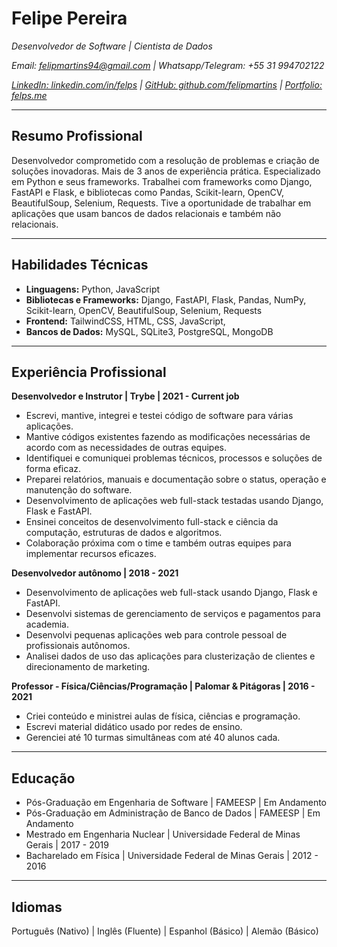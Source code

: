 # Felipe Pereira

*Desenvolvedor de Software | Cientista de Dados*

*Email: felipmartins94@gmail.com | Whatsapp/Telegram: +55 31 994702122*

*[LinkedIn: linkedin.com/in/felps](https://www.linkedin.com/in/felps) | [GitHub: github.com/felipmartins](https://github.com/felipmartins) | [Portfolio: felps.me](https://felps.me)*   

---

## Resumo Profissional
Desenvolvedor comprometido com a resolução de problemas e criação de soluções inovadoras. Mais de 3 anos de experiência prática. Especializado em Python e seus frameworks. Trabalhei com frameworks como Django, FastAPI e Flask, e bibliotecas como Pandas, Scikit-learn, OpenCV, BeautifulSoup, Selenium, Requests. Tive a oportunidade de trabalhar em aplicações que usam bancos de dados relacionais e também não relacionais.

---

## Habilidades Técnicas

- **Linguagens:** Python, JavaScript
- **Bibliotecas e Frameworks:** Django, FastAPI, Flask, Pandas, NumPy, Scikit-learn, OpenCV, BeautifulSoup, Selenium, Requests
- **Frontend:** TailwindCSS, HTML, CSS, JavaScript, 
- **Bancos de Dados:** MySQL, SQLite3, PostgreSQL, MongoDB

---

## Experiência Profissional

**Desenvolvedor e Instrutor | Trybe | 2021 - Current job**
- Escrevi, mantive, integrei e testei código de software para várias aplicações.
- Mantive códigos existentes fazendo as modificações necessárias de acordo com as necessidades de outras equipes.
- Identifiquei e comuniquei problemas técnicos, processos e soluções de forma eficaz.
- Preparei relatórios, manuais e documentação sobre o status, operação e manutenção do software.
- Desenvolvimento de aplicações web full-stack testadas usando Django, Flask e FastAPI.
- Ensinei conceitos de desenvolvimento full-stack e ciência da computação, estruturas de dados e algoritmos.
- Colaboração próxima com o time e também outras equipes para implementar recursos eficazes.


**Desenvolvedor autônomo | 2018 - 2021**
- Desenvolvimento de aplicações web full-stack usando Django, Flask e FastAPI.
- Desenvolvi sistemas de gerenciamento de serviços e pagamentos para academia.
- Desenvolvi pequenas aplicações web para controle pessoal de profissionais autônomos.
- Analisei dados de uso das aplicações para clusterização de clientes e direcionamento de marketing.


**Professor - Física/Ciências/Programação | Palomar & Pitágoras | 2016 - 2021**
- Criei conteúdo e ministrei aulas de física, ciências e programação.
- Escrevi material didático usado por redes de ensino.
- Gerenciei até 10 turmas simultâneas com até 40 alunos cada.

---

## Educação
- Pós-Graduação em Engenharia de Software | FAMEESP | Em Andamento
- Pós-Graduação em Administração de Banco de Dados | FAMEESP | Em Andamento
- Mestrado em Engenharia Nuclear | Universidade Federal de Minas Gerais | 2017 - 2019
- Bacharelado em Física | Universidade Federal de Minas Gerais | 2012 - 2016

---

## Idiomas
Português (Nativo) | Inglês (Fluente) | Espanhol (Básico) | Alemão (Básico)


